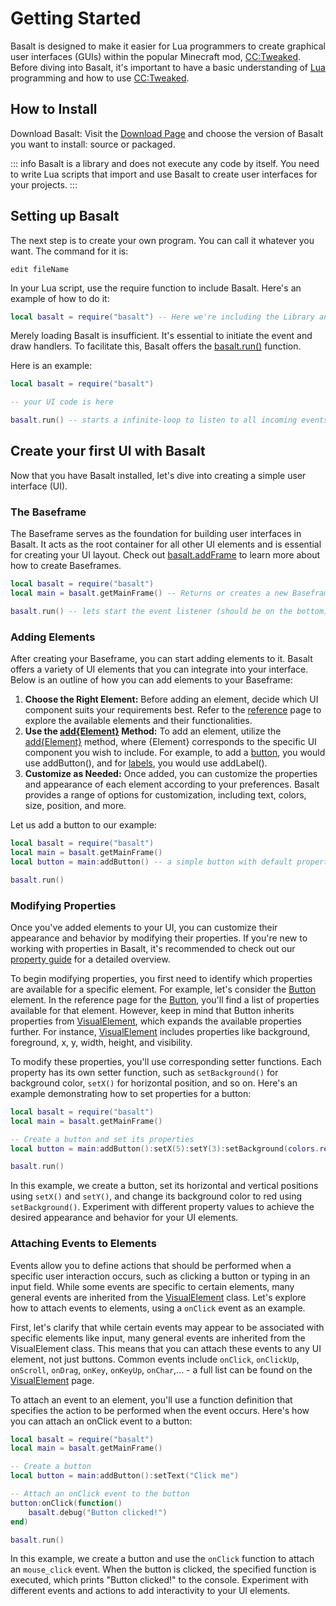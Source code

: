# Getting Started

Basalt is designed to make it easier for Lua programmers to create graphical user interfaces (GUIs) within the popular Minecraft mod, [CC:Tweaked](https://tweaked.cc/). Before diving into Basalt, it's important to have a basic understanding of [Lua](https://www.lua.org/manual/5.1/) programming and how to use [CC:Tweaked](https://tweaked.cc/).

## How to Install

Download Basalt: Visit the [Download Page](download) and choose the version of Basalt you want to install: source or packaged.

::: info
Basalt is a library and does not execute any code by itself. You need to write Lua scripts that import and use Basalt to create user interfaces for your projects.
:::

## Setting up Basalt

The next step is to create your own program. You can call it whatever you want. The command for it is:

```
edit fileName
```

In your Lua script, use the require function to include Basalt. Here's an example of how to do it:

```lua
local basalt = require("basalt") -- Here we're including the Library and storing it to a variable called "basalt"
```

Merely loading Basalt is insufficient. It's essential to initiate the event and draw handlers. To facilitate this, Basalt offers the [basalt.run()](../references/basalt#basalt-run) function.

Here is an example:

```lua
local basalt = require("basalt")

-- your UI code is here

basalt.run() -- starts a infinite-loop to listen to all incoming events
```


## Create your first UI with Basalt

Now that you have Basalt installed, let's dive into creating a simple user interface (UI).

### The Baseframe

The Baseframe serves as the foundation for building user interfaces in Basalt. It acts as the root container for all other UI elements and is essential for creating your UI layout. Check out [basalt.addFrame](../references/basalt#basalt-addframe) to learn more about how to create Baseframes.

```lua
local basalt = require("basalt")
local main = basalt.getMainFrame() -- Returns or creates a new Baseframe

basalt.run() -- lets start the event listener (should be on the bottom)
```

### Adding Elements

After creating your Baseframe, you can start adding elements to it. Basalt offers a variety of UI elements that you can integrate into your interface. Below is an outline of how you can add elements to your Baseframe:

1. **Choose the Right Element:** Before adding an element, decide which UI component suits your requirements best. Refer to the [reference](../references/main) page to explore the available elements and their functionalities.
2. **Use the [add{Element}](../references/container#add-element) Method:** To add an element, utilize the [add{Element}](../references/container#add-element) method, where {Element} corresponds to the specific UI component you wish to include. For example, to add a [button](../references/button), you would use addButton(), and for [labels](../references/label), you would use addLabel().
3. **Customize as Needed:** Once added, you can customize the properties and appearance of each element according to your preferences. Basalt provides a range of options for customization, including text, colors, size, position, and more.

Let us add a button to our example:


```lua
local basalt = require("basalt")
local main = basalt.getMainFrame()
local button = main:addButton() -- a simple button with default properties

basalt.run()
```

### Modifying Properties

Once you've added elements to your UI, you can customize their appearance and behavior by modifying their properties. If you're new to working with properties in Basalt, it's recommended to check out our [property guide](/guides/properties) for a detailed overview.

To begin modifying properties, you first need to identify which properties are available for a specific element. For example, let's consider the [Button](../references/button) element. In the reference page for the [Button](../references/button), you'll find a list of properties available for that element. However, keep in mind that Button inherits properties from [VisualElement](../references/visualelement), which expands the available properties further. For instance, [VisualElement](../references/visualelement) includes properties like background, foreground, x, y, width, height, and visibility.

To modify these properties, you'll use corresponding setter functions. Each property has its own setter function, such as `setBackground()` for background color, `setX()` for horizontal position, and so on. Here's an example demonstrating how to set properties for a button:

```lua
local basalt = require("basalt")
local main = basalt.getMainFrame()

-- Create a button and set its properties
local button = main:addButton():setX(5):setY(3):setBackground(colors.red)

basalt.run()
```

In this example, we create a button, set its horizontal and vertical positions using `setX()` and `setY()`, and change its background color to red using `setBackground()`. Experiment with different property values to achieve the desired appearance and behavior for your UI elements.

### Attaching Events to Elements

Events allow you to define actions that should be performed when a specific user interaction occurs, such as clicking a button or typing in an input field. While some events are specific to certain elements, many general events are inherited from the [VisualElement](../references/visualelement) class. Let's explore how to attach events to elements, using a `onClick` event as an example.

First, let's clarify that while certain events may appear to be associated with specific elements like input, many general events are inherited from the VisualElement class. This means that you can attach these events to any UI element, not just buttons. Common events include `onClick`, `onClickUp`, `onScroll`, `onDrag`, `onKey`, `onKeyUp`, `onChar`,... - a full list can be found on the [VisualElement](../references/visualelement#events) page.

To attach an event to an element, you'll use a function definition that specifies the action to be performed when the event occurs. Here's how you can attach an onClick event to a button:

```lua
local basalt = require("basalt")
local main = basalt.getMainFrame()

-- Create a button
local button = main:addButton():setText("Click me")

-- Attach an onClick event to the button
button:onClick(function()
    basalt.debug("Button clicked!")
end)

basalt.run()
```

In this example, we create a button and use the `onClick` function to attach an `mouse_click` event. When the button is clicked, the specified function is executed, which prints "Button clicked!" to the console. Experiment with different events and actions to add interactivity to your UI elements.
